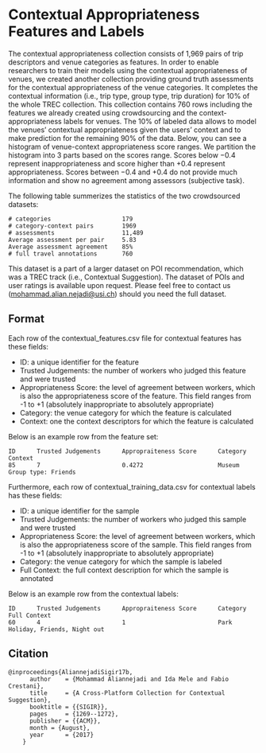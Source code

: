 # Contextual Appropriateness Features and Labels

The contextual appropriateness collection consists of 1,969 pairs of trip descriptors and venue categories as features. In order to enable researchers to train their models using the contextual appropriateness of venues, we created another collection providing ground truth assessments for the contextual appropriateness of the venue categories. It completes the contextual information (i.e., trip type, group type, trip duration) for 10% of the whole TREC collection. This collection contains 760 rows including the features we already created using crowdsourcing and the context-appropriateness labels for venues. The 10% of labeled data allows to model the venues’ contextual appropriateness given the users’ context and to make prediction for the remaining 90% of the data.
Below, you can see a histogram of venue-context appropriateness score ranges. We partition the histogram into 3 parts based on the scores range. Scores below −0.4 represent inappropriateness and score higher than +0.4 represent appropriateness. Scores between −0.4 and +0.4 do not provide much information and show no agreement among assessors (subjective task).

The following table summerizes the statistics of the two crowdsourced datasets: 

    # categories                    179
    # category-context pairs        1969
    # assessments                   11,489
    Average assessment per pair     5.83
    Average assessment agreement    85%
    # full travel annotations       760
    
This dataset is a part of a larger dataset on POI recommendation, which was a TREC track (i.e., Contextual Suggestion). The dataset of POIs and user ratings is available upon request. Please feel free to contact us (mohammad.alian.nejadi@usi.ch) should you need the full dataset.

## Format

Each row of the contextual_features.csv file for contextual features has these fields:

* ID: a unique identifier for the feature
* Trusted Judgements: the number of workers who judged this feature and were trusted
* Appropriateness Score: the level of agreement between workers, which is also the appropriateness score of the feature. This field ranges from -1 to +1 (absolutely inappropriate to absolutely appropriate)
* Category: the venue category for which the feature is calculated
* Context: one the context descriptors for which the feature is calculated

Below is an example row from the feature set:

    ID      Trusted Judgements      Appropraiteness Score      Category    Context
    85      7                       0.4272                     Museum      Group type: Friends    
      
Furthermore, each row of contextual_training_data.csv for contextual labels has these fields:

* ID: a unique identifier for the sample
* Trusted Judgements: the number of workers who judged this sample and were trusted
* Appropriateness Score: the level of agreement between workers, which is also the appropriateness score of the sample. This field ranges from -1 to +1 (absolutely inappropriate to absolutely appropriate)
* Category: the venue category for which the sample is labeled
* Full Context: the full context description for which the sample is annotated

Below is an example row from the contextual labels:

    ID      Trusted Judgements      Appropraiteness Score      Category    Full Context
    60      4                       1                          Park        Holiday, Friends, Night out
    
## Citation

    @inproceedings{AliannejadiSigir17b,
          author    = {Mohammad Aliannejadi and Ida Mele and Fabio Crestani},
          title     = {A Cross-Platform Collection for Contextual Suggestion},
          booktitle = {{SIGIR}},
          pages     = {1269--1272},
          publisher = {{ACM}},
          month = {August},
          year      = {2017}
        }
